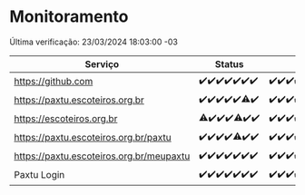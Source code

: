 # Monitoramento

Última verificação: 23/03/2024 18:03:00 -03

|Serviço|Status|Últimas 24h|
|---|---|---|
|https://github.com|<span title="2024-03-16: OK=24">✔️</span><span title="2024-03-17: OK=24">✔️</span><span title="2024-03-18: OK=24">✔️</span><span title="2024-03-19: OK=24">✔️</span><span title="2024-03-20: OK=24">✔️</span><span title="2024-03-21: OK=24">✔️</span><span title="2024-03-22: OK=21">✔️</span>|<span title="22/03/2024 18:06:00 -03 : 200">✔️</span><span title="22/03/2024 19:05:00 -03 : 200">✔️</span><span title="22/03/2024 20:04:00 -03 : 200">✔️</span><span title="22/03/2024 21:28:00 -03 : 200">✔️</span><span title="22/03/2024 22:36:00 -03 : 200">✔️</span><span title="22/03/2024 23:13:00 -03 : 200">✔️</span><span title="23/03/2024 00:08:00 -03 : 200">✔️</span><span title="23/03/2024 01:08:00 -03 : 200">✔️</span><span title="23/03/2024 02:06:00 -03 : 200">✔️</span><span title="23/03/2024 03:11:00 -03 : 200">✔️</span><span title="23/03/2024 04:07:00 -03 : 200">✔️</span><span title="23/03/2024 05:07:00 -03 : 200">✔️</span><span title="23/03/2024 06:06:00 -03 : 200">✔️</span><span title="23/03/2024 07:04:00 -03 : 200">✔️</span><span title="23/03/2024 08:02:00 -03 : 200">✔️</span><span title="23/03/2024 09:11:00 -03 : 200">✔️</span><span title="23/03/2024 10:03:00 -03 : 200">✔️</span><span title="23/03/2024 11:03:00 -03 : 200">✔️</span><span title="23/03/2024 12:07:00 -03 : 200">✔️</span><span title="23/03/2024 13:06:00 -03 : 200">✔️</span><span title="23/03/2024 14:05:00 -03 : 200">✔️</span><span title="23/03/2024 15:07:00 -03 : 200">✔️</span><span title="23/03/2024 16:02:00 -03 : 200">✔️</span><span title="23/03/2024 17:06:00 -03 : 200">✔️</span><span title="23/03/2024 18:03:00 -03 : 200">✔️</span>|
|https://paxtu.escoteiros.org.br|<span title="2024-03-16: OK=24">✔️</span><span title="2024-03-17: OK=24">✔️</span><span title="2024-03-18: OK=24">✔️</span><span title="2024-03-19: OK=24">✔️</span><span title="2024-03-20: OK=24">✔️</span><span title="2024-03-21: OK=23, Falhas=1">⚠️</span><span title="2024-03-22: OK=21">✔️</span>|<span title="22/03/2024 18:06:00 -03 : 200">✔️</span><span title="22/03/2024 19:05:00 -03 : 200">✔️</span><span title="22/03/2024 20:04:00 -03 : 200">✔️</span><span title="22/03/2024 21:28:00 -03 : 200">✔️</span><span title="22/03/2024 22:36:00 -03 : 200">✔️</span><span title="22/03/2024 23:13:00 -03 : 200">✔️</span><span title="23/03/2024 00:08:00 -03 : 200">✔️</span><span title="23/03/2024 01:08:00 -03 : 200">✔️</span><span title="23/03/2024 02:06:00 -03 : 200">✔️</span><span title="23/03/2024 03:11:00 -03 : 200">✔️</span><span title="23/03/2024 04:07:00 -03 : 200">✔️</span><span title="23/03/2024 05:07:00 -03 : 200">✔️</span><span title="23/03/2024 06:06:00 -03 : 200">✔️</span><span title="23/03/2024 07:04:00 -03 : 200">✔️</span><span title="23/03/2024 08:02:00 -03 : 200">✔️</span><span title="23/03/2024 09:11:00 -03 : 200">✔️</span><span title="23/03/2024 10:03:00 -03 : 200">✔️</span><span title="23/03/2024 11:03:00 -03 : 200">✔️</span><span title="23/03/2024 12:07:00 -03 : 200">✔️</span><span title="23/03/2024 13:06:00 -03 : 200">✔️</span><span title="23/03/2024 14:05:00 -03 : 200">✔️</span><span title="23/03/2024 15:07:00 -03 : 200">✔️</span><span title="23/03/2024 16:02:00 -03 : 200">✔️</span><span title="23/03/2024 17:06:00 -03 : 200">✔️</span><span title="23/03/2024 18:03:00 -03 : 200">✔️</span>|
|https://escoteiros.org.br|<span title="2024-03-16: OK=23, Falhas=1">⚠️</span><span title="2024-03-17: OK=24">✔️</span><span title="2024-03-18: OK=24">✔️</span><span title="2024-03-19: OK=24">✔️</span><span title="2024-03-20: OK=22, Falhas=2">⚠️</span><span title="2024-03-21: OK=24">✔️</span><span title="2024-03-22: OK=21">✔️</span>|<span title="22/03/2024 18:06:00 -03 : 200">✔️</span><span title="22/03/2024 19:05:00 -03 : 200">✔️</span><span title="22/03/2024 20:04:00 -03 : 200">✔️</span><span title="22/03/2024 21:28:00 -03 : 200">✔️</span><span title="22/03/2024 22:36:00 -03 : 200">✔️</span><span title="22/03/2024 23:13:00 -03 : 200">✔️</span><span title="23/03/2024 00:08:00 -03 : 200">✔️</span><span title="23/03/2024 01:08:00 -03 : 200">✔️</span><span title="23/03/2024 02:06:00 -03 : 200">✔️</span><span title="23/03/2024 03:11:00 -03 : 200">✔️</span><span title="23/03/2024 04:07:00 -03 : 200">✔️</span><span title="23/03/2024 05:07:00 -03 : 200">✔️</span><span title="23/03/2024 06:06:00 -03 : 200">✔️</span><span title="23/03/2024 07:04:00 -03 : 200">✔️</span><span title="23/03/2024 08:02:00 -03 : 200">✔️</span><span title="23/03/2024 09:11:00 -03 : 200">✔️</span><span title="23/03/2024 10:03:00 -03 : 200">✔️</span><span title="23/03/2024 11:03:00 -03 : 200">✔️</span><span title="23/03/2024 12:07:00 -03 : 200">✔️</span><span title="23/03/2024 13:06:00 -03 : 200">✔️</span><span title="23/03/2024 14:05:00 -03 : 200">✔️</span><span title="23/03/2024 15:07:00 -03 : 200">✔️</span><span title="23/03/2024 16:02:00 -03 : 200">✔️</span><span title="23/03/2024 17:06:00 -03 : 200">✔️</span><span title="23/03/2024 18:03:00 -03 : 200">✔️</span>|
|https://paxtu.escoteiros.org.br/paxtu|<span title="2024-03-16: OK=24">✔️</span><span title="2024-03-17: OK=24">✔️</span><span title="2024-03-18: OK=24">✔️</span><span title="2024-03-19: OK=24">✔️</span><span title="2024-03-20: OK=23, Falhas=1">⚠️</span><span title="2024-03-21: OK=24">✔️</span><span title="2024-03-22: OK=21">✔️</span>|<span title="22/03/2024 18:06:00 -03 : 200">✔️</span><span title="22/03/2024 19:05:00 -03 : 200">✔️</span><span title="22/03/2024 20:04:00 -03 : 200">✔️</span><span title="22/03/2024 21:28:00 -03 : 200">✔️</span><span title="22/03/2024 22:36:00 -03 : 200">✔️</span><span title="22/03/2024 23:13:00 -03 : 200">✔️</span><span title="23/03/2024 00:08:00 -03 : 200">✔️</span><span title="23/03/2024 01:08:00 -03 : 200">✔️</span><span title="23/03/2024 02:06:00 -03 : 200">✔️</span><span title="23/03/2024 03:11:00 -03 : 200">✔️</span><span title="23/03/2024 04:07:00 -03 : 200">✔️</span><span title="23/03/2024 05:07:00 -03 : 200">✔️</span><span title="23/03/2024 06:06:00 -03 : 200">✔️</span><span title="23/03/2024 07:04:00 -03 : 200">✔️</span><span title="23/03/2024 08:02:00 -03 : 200">✔️</span><span title="23/03/2024 09:11:00 -03 : 200">✔️</span><span title="23/03/2024 10:03:00 -03 : 200">✔️</span><span title="23/03/2024 11:03:00 -03 : 200">✔️</span><span title="23/03/2024 12:07:00 -03 : 200">✔️</span><span title="23/03/2024 13:06:00 -03 : 200">✔️</span><span title="23/03/2024 14:05:00 -03 : 200">✔️</span><span title="23/03/2024 15:07:00 -03 : 200">✔️</span><span title="23/03/2024 16:02:00 -03 : 200">✔️</span><span title="23/03/2024 17:06:00 -03 : 200">✔️</span><span title="23/03/2024 18:03:00 -03 : 200">✔️</span>|
|https://paxtu.escoteiros.org.br/meupaxtu|<span title="2024-03-16: OK=24">✔️</span><span title="2024-03-17: OK=24">✔️</span><span title="2024-03-18: OK=24">✔️</span><span title="2024-03-19: OK=24">✔️</span><span title="2024-03-20: OK=24">✔️</span><span title="2024-03-21: OK=24">✔️</span><span title="2024-03-22: OK=21">✔️</span>|<span title="22/03/2024 18:06:00 -03 : 200">✔️</span><span title="22/03/2024 19:05:00 -03 : 200">✔️</span><span title="22/03/2024 20:04:00 -03 : 200">✔️</span><span title="22/03/2024 21:28:00 -03 : 200">✔️</span><span title="22/03/2024 22:36:00 -03 : 200">✔️</span><span title="22/03/2024 23:13:00 -03 : 200">✔️</span><span title="23/03/2024 00:08:00 -03 : 200">✔️</span><span title="23/03/2024 01:08:00 -03 : 200">✔️</span><span title="23/03/2024 02:06:00 -03 : 200">✔️</span><span title="23/03/2024 03:11:00 -03 : 200">✔️</span><span title="23/03/2024 04:07:00 -03 : 200">✔️</span><span title="23/03/2024 05:07:00 -03 : 200">✔️</span><span title="23/03/2024 06:06:00 -03 : 200">✔️</span><span title="23/03/2024 07:04:00 -03 : 200">✔️</span><span title="23/03/2024 08:02:00 -03 : 200">✔️</span><span title="23/03/2024 09:11:00 -03 : 200">✔️</span><span title="23/03/2024 10:03:00 -03 : 200">✔️</span><span title="23/03/2024 11:03:00 -03 : 200">✔️</span><span title="23/03/2024 12:07:00 -03 : 200">✔️</span><span title="23/03/2024 13:06:00 -03 : 200">✔️</span><span title="23/03/2024 14:05:00 -03 : 200">✔️</span><span title="23/03/2024 15:07:00 -03 : 200">✔️</span><span title="23/03/2024 16:02:00 -03 : 200">✔️</span><span title="23/03/2024 17:06:00 -03 : 200">✔️</span><span title="23/03/2024 18:03:00 -03 : 200">✔️</span>|
|Paxtu Login|<span title="2024-03-16: OK=24">✔️</span><span title="2024-03-17: OK=24">✔️</span><span title="2024-03-18: OK=24">✔️</span><span title="2024-03-19: OK=24">✔️</span><span title="2024-03-20: OK=24">✔️</span><span title="2024-03-21: OK=24">✔️</span><span title="2024-03-22: OK=21">✔️</span>|<span title="22/03/2024 18:06:00 -03 : 200">✔️</span><span title="22/03/2024 19:05:00 -03 : 200">✔️</span><span title="22/03/2024 20:04:00 -03 : 200">✔️</span><span title="22/03/2024 21:28:00 -03 : 200">✔️</span><span title="22/03/2024 22:36:00 -03 : 200">✔️</span><span title="22/03/2024 23:13:00 -03 : 200">✔️</span><span title="23/03/2024 00:08:00 -03 : 200">✔️</span><span title="23/03/2024 01:08:00 -03 : 200">✔️</span><span title="23/03/2024 02:06:00 -03 : 200">✔️</span><span title="23/03/2024 03:11:00 -03 : 200">✔️</span><span title="23/03/2024 04:07:00 -03 : 200">✔️</span><span title="23/03/2024 05:07:00 -03 : 200">✔️</span><span title="23/03/2024 06:06:00 -03 : 200">✔️</span><span title="23/03/2024 07:04:00 -03 : 200">✔️</span><span title="23/03/2024 08:02:00 -03 : 200">✔️</span><span title="23/03/2024 09:11:00 -03 : 200">✔️</span><span title="23/03/2024 10:03:00 -03 : 200">✔️</span><span title="23/03/2024 11:03:00 -03 : 200">✔️</span><span title="23/03/2024 12:07:00 -03 : 200">✔️</span><span title="23/03/2024 13:06:00 -03 : 200">✔️</span><span title="23/03/2024 14:05:00 -03 : 200">✔️</span><span title="23/03/2024 15:07:00 -03 : 200">✔️</span><span title="23/03/2024 16:02:00 -03 : 200">✔️</span><span title="23/03/2024 17:06:00 -03 : 200">✔️</span><span title="23/03/2024 18:03:00 -03 : 200">✔️</span>|

